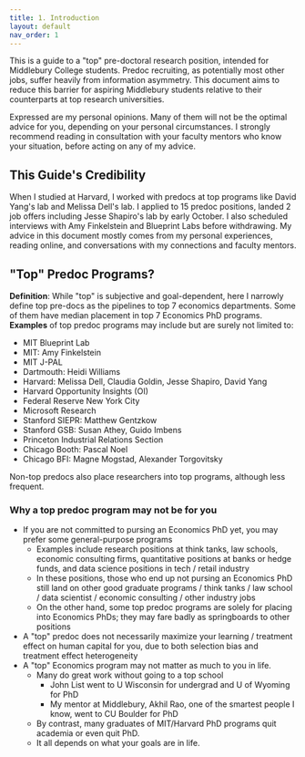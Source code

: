 ```yaml
---
title: 1. Introduction
layout: default
nav_order: 1
---
```


This is a guide to a "top" pre-doctoral research position, intended for Middlebury College students. Predoc recruiting, as potentially most other jobs, suffer heavily from information asymmetry. This document aims to reduce this barrier for aspiring Middlebury students relative to their counterparts at top research universities. 

Expressed are my personal opinions. Many of them will not be the optimal advice for you, depending on your personal circumstances. I strongly recommend reading in consultation with your faculty mentors who know your situation, before acting on any of my advice.  

## This Guide's Credibility
When I studied at Harvard, I worked with predocs at top programs like David Yang's lab and Melissa Dell's lab. I applied to 15 predoc positions, landed 2 job offers including Jesse Shapiro's lab by early October. I also scheduled interviews with Amy Finkelstein and Blueprint Labs before withdrawing. My advice in this document mostly comes from my personal experiences, reading online, and conversations with my connections and faculty mentors. 




## "Top" Predoc Programs?
**Definition**: While "top" is subjective and goal-dependent, here I narrowly define top pre-docs as the pipelines to top 7 economics departments. Some of them have median placement in top 7 Economics PhD programs. 
**Examples** of top predoc programs may include but are surely not limited to: 
- MIT Blueprint Lab
- MIT: Amy Finkelstein
- MIT J-PAL
- Dartmouth: Heidi Williams
- Harvard: Melissa Dell, Claudia Goldin, Jesse Shapiro, David Yang
- Harvard Opportunity Insights (OI)
- Federal Reserve New York City
- Microsoft Research
- Stanford SIEPR: Matthew Gentzkow
- Stanford GSB: Susan Athey, Guido Imbens
- Princeton Industrial Relations Section
- Chicago Booth: Pascal Noel
- Chicago BFI: Magne Mogstad, Alexander Torgovitsky

Non-top predocs also place researchers into top programs, although less frequent. 


### Why a top predoc program may not be for you
- If you are not committed to pursing an Economics PhD yet, you may prefer some general-purpose programs
  - Examples include research positions at think tanks, law schools, economic consulting firms, quantitative positions at banks or hedge funds, and data science positions in tech / retail industry
  - In these positions, those who end up not pursing an Economics PhD still land on other good graduate programs / think tanks / law school / data scientist / economic consulting / other industry jobs
  - On the other hand, some top predoc programs are solely for placing into Economics PhDs; they may fare badly as springboards to other positions
- A "top" predoc does not necessarily maximize your learning / treatment effect on human capital for you, due to both selection bias and treatment effect heterogeneity
- A "top" Economics program may not matter as much to you in life. 
  - Many do great work without going to a top school
    - John List went to U Wisconsin for undergrad and U of Wyoming for PhD 
    - My mentor at Middlebury, Akhil Rao, one of the smartest people I know, went to CU Boulder for PhD
  - By contrast, many graduates of MIT/Harvard PhD programs quit academia or even quit PhD. 
  - It all depends on what your goals are in life. 



[Just the Docs]: https://just-the-docs.github.io/just-the-docs/
[GitHub Pages]: https://docs.github.com/en/pages
[README]: https://github.com/just-the-docs/just-the-docs-template/blob/main/README.md
[Jekyll]: https://jekyllrb.com
[GitHub Pages / Actions workflow]: https://github.blog/changelog/2022-07-27-github-pages-custom-github-actions-workflows-beta/
[use this template]: https://github.com/just-the-docs/just-the-docs-template/generate
